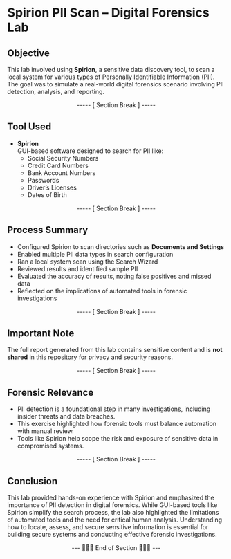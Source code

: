 # Spirion PII Scan – Digital Forensics Lab

## Objective
This lab involved using **Spirion**, a sensitive data discovery tool, to scan a local system for various types of Personally Identifiable Information (PII). The goal was to simulate a real-world digital forensics scenario involving PII detection, analysis, and reporting.

<div align="center">

----- [ Section Break ] -----

</div>

## Tool Used
- **Spirion**  
GUI-based software designed to search for PII like:
  - Social Security Numbers
  - Credit Card Numbers
  - Bank Account Numbers
  - Passwords
  - Driver’s Licenses
  - Dates of Birth

<div align="center">

----- [ Section Break ] -----

</div>

## Process Summary
- Configured Spirion to scan directories such as **Documents and Settings**
- Enabled multiple PII data types in search configuration
- Ran a local system scan using the Search Wizard
- Reviewed results and identified sample PII
- Evaluated the accuracy of results, noting false positives and missed data
- Reflected on the implications of automated tools in forensic investigations

<div align="center">

----- [ Section Break ] -----

</div>

## Important Note
The full report generated from this lab contains sensitive content and is **not shared** in this repository for privacy and security reasons.

<div align="center">

----- [ Section Break ] -----

</div>

## Forensic Relevance
- PII detection is a foundational step in many investigations, including insider threats and data breaches.
- This exercise highlighted how forensic tools must balance automation with manual review.
- Tools like Spirion help scope the risk and exposure of sensitive data in compromised systems.

<div align="center">

----- [ Section Break ] -----

</div>

## Conclusion
This lab provided hands-on experience with Spirion and emphasized the importance of PII detection in digital forensics. While GUI-based tools like Spirion simplify the search process, the lab also highlighted the limitations of automated tools and the need for critical human analysis. Understanding how to locate, assess, and secure sensitive information is essential for building secure systems and conducting effective forensic investigations.

<div align="center">

--- 🔹🔹🔹 End of Section 🔹🔹🔹 ---

</div>
